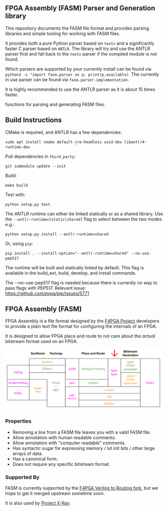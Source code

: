 ## FPGA Assembly (FASM) Parser and Generation library

This repository documents the FASM file format and provides parsing libraries and simple tooling for working with FASM files.

It provides both a pure Python parser based on `textx` and a significantly faster C parser based on `ANTLR`. The library will try and use the ANTLR parser first and fall back to the `textx` parser if the compiled module is not found.

Which parsers are supported by your currently install can be found via `python3 -c "import fasm.parser as p; print(p.available)`. The currently in use parser can be found via `fasm.parser.implementation`.

It is highly recommended to use the ANTLR parser as it is about 15 times faster.

functions for parsing and generating FASM files.

## Build Instructions

CMake is required, and ANTLR has a few dependencies:

    sudo apt install cmake default-jre-headless uuid-dev libantlr4-runtime-dev

Pull dependencies in `third_party`:

    git submodule update --init

Build:

    make build

Test with:

    python setup.py test

The ANTLR runtime can either be linked statically or as a shared library. Use the
`--antlr-runtime=[static|shared]` flag to select between the two modes e.g.:

    python setup.py install --antlr-runtime=shared

Or, using `pip`:

    pip install . --install-option="--antlr-runtime=shared" --no-use-pep517

The runtime will be built and statically linked by default. This flag is available in the build_ext, build, develop, and install commands.

The --no-use-pep517 flag is needed because there is currently no way to pass flags with PEP517.
Relevant issue: https://github.com/pypa/pip/issues/5771

## FPGA Assembly (FASM)

FPGA Assembly is a file format designed by the
[F4PGA Project](https://f4pa.github.io) developers to provide a plain
text file format for configuring the internals of an FPGA.

It is designed to allow FPGA place and route to not care about the *actual*
bitstream format used on an FPGA.

![FASM Ecosystem Diagram](docs/_static/image/fasm-diagram.png)

### Properties

 * Removing a line from a FASM file leaves you with a valid FASM file.
 * Allow annotation with human readable comments.
 * Allow annotation with "computer readable" comments.
 * Has syntactic sugar for expressing memory / lut init bits / other large
   arrays of data.
 * Has a canonical form.
 * Does not require any specific bitstream format.

### Supported By

FASM is currently supported by the
[F4PGA Verilog to Routing fork](https://github.com/f4pga/vtr-verilog-to-routing),
but we hope to get it merged upstream sometime soon.

It is also used by [Project X-Ray](https://github.com/f4pga/prjxray).
